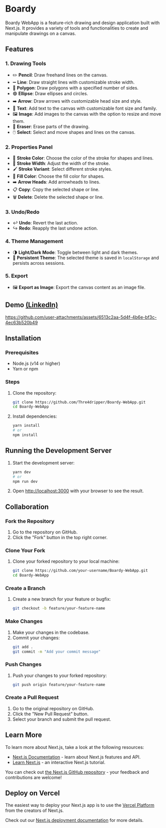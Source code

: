 # Boardy

Boardy WebApp is a feature-rich drawing and design application built with Next.js. It provides a variety of tools and
functionalities to create and manipulate drawings on a canvas.

## Features

### 1. Drawing Tools

- ✏️ **Pencil**: Draw freehand lines on the canvas.
- ➖ **Line**: Draw straight lines with customizable stroke width.
- 📐 **Polygon**: Draw polygons with a specified number of sides.
- 🟢 **Ellipse**: Draw ellipses and circles.
- ➡️ **Arrow**: Draw arrows with customizable head size and style.
- 📝 **Text**: Add text to the canvas with customizable font size and family.
- 🖼️ **Image**: Add images to the canvas with the option to resize and move them.
- 🧽 **Eraser**: Erase parts of the drawing.
- 🖱️ **Select**: Select and move shapes and lines on the canvas.

### 2. Properties Panel

- 🎨 **Stroke Color**: Choose the color of the stroke for shapes and lines.
- 📏 **Stroke Width**: Adjust the width of the stroke.
- 🖌️ **Stroke Variant**: Select different stroke styles.
- 🎨 **Fill Color**: Choose the fill color for shapes.
- ➡️ **Arrow Heads**: Add arrowheads to lines.
- 📋 **Copy**: Copy the selected shape or line.
- 🗑️ **Delete**: Delete the selected shape or line.

### 3. Undo/Redo

- ↩️ **Undo**: Revert the last action.
- ↪️ **Redo**: Reapply the last undone action.

### 4. Theme Management

- 🌗 **Light/Dark Mode**: Toggle between light and dark themes.
- 💾 **Persistent Theme**: The selected theme is saved in `localStorage` and persists across sessions.

### 5. Export

- 🖼️ **Export as Image**: Export the canvas content as an image file.

## Demo [(LinkedIn)](https://www.linkedin.com/posts/ijlal-ahmad-14aa35202_nextjs-webdevelopment-golang-activity-7221580704273293312-GYwo?utm_source=share&utm_medium=member_desktop)

https://github.com/user-attachments/assets/6513c2aa-5d4f-4b6e-bf3c-4ec63b520b49

## Installation

### Prerequisites

- Node.js (v14 or higher)
- Yarn or npm

### Steps

1. Clone the repository:
    ```bash
    git clone https://github.com/Thre4dripper/Boardy-WebApp.git
    cd Boardy-WebApp
    ```

2. Install dependencies:
    ```bash
    yarn install
    # or
    npm install
    ```

## Running the Development Server

1. Start the development server:
    ```bash
    yarn dev
    # or
    npm run dev
    ```

2. Open [http://localhost:3000](http://localhost:3000) with your browser to see the result.

## Collaboration

### Fork the Repository

1. Go to the repository on GitHub.
2. Click the "Fork" button in the top right corner.

### Clone Your Fork

1. Clone your forked repository to your local machine:
    ```bash
    git clone https://github.com/your-username/Boardy-WebApp.git
    cd Boardy-WebApp
    ```

### Create a Branch

1. Create a new branch for your feature or bugfix:
    ```bash
    git checkout -b feature/your-feature-name
    ```

### Make Changes

1. Make your changes in the codebase.
2. Commit your changes:
    ```bash
    git add .
    git commit -m "Add your commit message"
    ```

### Push Changes

1. Push your changes to your forked repository:
    ```bash
    git push origin feature/your-feature-name
    ```

### Create a Pull Request

1. Go to the original repository on GitHub.
2. Click the "New Pull Request" button.
3. Select your branch and submit the pull request.

## Learn More

To learn more about Next.js, take a look at the following resources:

- [Next.js Documentation](https://nextjs.org/docs) - learn about Next.js features and API.
- [Learn Next.js](https://nextjs.org/learn) - an interactive Next.js tutorial.

You can check out [the Next.js GitHub repository](https://github.com/vercel/next.js/) - your feedback and contributions
are welcome!

## Deploy on Vercel

The easiest way to deploy your Next.js app is to use
the [Vercel Platform](https://vercel.com/new?utm_medium=default-template&filter=next.js&utm_source=create-next-app&utm_campaign=create-next-app-readme)
from the creators of Next.js.

Check out our [Next.js deployment documentation](https://nextjs.org/docs/deployment) for more details.
